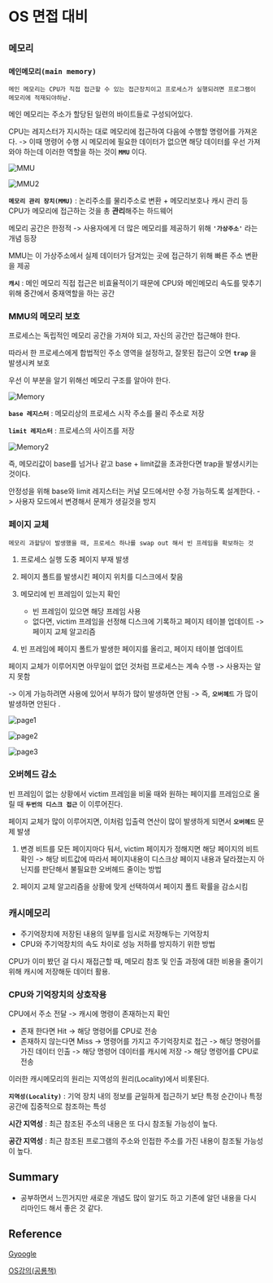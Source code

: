 # OS 면접 대비 

## **`메모리`**

### **`메인메모리(main memory)`**

    메인 메모리는 CPU가 직접 접근할 수 있는 접근장치이고 프로세스가 실행되려면 프로그램이 메모리에 적재되야하낟. 

메인 메모리는 주소가 할당된 일련의 바이트들로 구성되어있다. 

CPU는 레지스터가 지시하는 대로 메모리에 접근하여 다음에 수행할 명령어를 가져온다. -> 이때 명령어 수행 시 메모리에 필요한 데이터가 없으면 해당 데이터를 우선 가져와야 하는데 이러한 역할을 하는 것이 **`MMU`** 이다. 

![MMU](https://user-images.githubusercontent.com/37646197/119652607-472a6d00-be61-11eb-9057-f1282fde2af6.PNG)

![MMU2](https://user-images.githubusercontent.com/37646197/119652673-61644b00-be61-11eb-858b-b7a04801f00e.PNG)

**`메모리 관리 장치(MMU)`** : 논리주소를 물리주소로 변환 + 메모리보호나 캐시 관리 등 CPU가 메모리에 접근하는 것을 총 **관리**해주는 하드웨어

메모리 공간은 한정적 -> 사용자에게 더 많은 메모리를 제공하기 위해 **`'가상주소'`** 라는 개념 등장

MMU는 이 가상주소에서 실제 데이터가 담겨있는 곳에 접근하기 위해 빠른 주소 변환을 제공

**`캐시`** : 메인 메모리 직접 접근은 비효율적이기 때문에 CPU와 메인메모리 속도를 맞추기 위해 중간에서 중재역할을 하는 공간


### **MMU의 메모리 보호** 

프로세스는 독립적인 메모리 공간을 가져야 되고, 자신의 공간만 접근해야 한다. 

따라서 한 프로세스에게 합법적인 주소 영역을 설정하고, 잘못된 접근이 오면 **`trap`** 을 발생시켜 보호

우선 이 부분을 알기 위해선 메모리 구조를 알아야 한다. 


![Memory](https://user-images.githubusercontent.com/37646197/119652081-a3d95800-be60-11eb-8123-47d26454e1f2.PNG)


**`base 레지스터`** : 메모리상의 프로세스 시작 주소를 물리 주소로 저장

**`limit 레지스터`** : 프로세스의 사이즈를 저장 

![Memory2](https://user-images.githubusercontent.com/37646197/119652305-dedb8b80-be60-11eb-8447-c872f5ec4959.PNG)

즉, 메모리값이 base를 넘거나 같고 base + limit값을 초과한다면 trap을 발생시키는 것이다. 

안정성을 위해 base와 limit 레지스터는 커널 모드에서만 수정 가능하도록 설계한다. -> 사용자 모드에서 변경해서 문제가 생길것을 방지

### 페이지 교체
    메모리 과할당이 발생했을 때, 프로세스 하나를 swap out 해서 빈 프레임을 확보하는 것 

1. 프로세스 실행 도중 페이지 부재 발생
2. 페이지 폴트를 발생시킨 페이지 위치를 디스크에서 찾음
3. 메모리에 빈 프레임이 있는지 확인
    - 빈 프레임이 있으면 해당 프레임 사용
    - 없다면, victim 프레임을 선정해 디스크에 기록하고 페이지 테이블 업데이트 -> 페이지 교체 알고리즘 

4. 빈 프레임에 페이지 폴트가 발생한 페이지를 올리고, 페이지 테이블 업데이트 

페이지 교체가 이루어지면 아무일이 없던 것처럼 프로세스는 계속 수행 -> 사용자는 알지 못함 

-> 이게 가능하려면 사용에 있어서 부하가 많이 발생하면 안됨 -> 즉, **`오버헤드`** 가 많이 발생하면 안된다 .

![page1](https://user-images.githubusercontent.com/37646197/119653790-b785be00-be62-11eb-8bca-2dc01474cf79.PNG)

![page2](https://user-images.githubusercontent.com/37646197/119653796-b81e5480-be62-11eb-8e80-998651f3cba7.PNG)

![page3](https://user-images.githubusercontent.com/37646197/119653800-b8b6eb00-be62-11eb-9424-cd6ef4fa6f57.PNG)


### **오버헤드 감소**

빈 프레임이 없는 상황에서 victim 프레임을 비울 때와 원하는 페이지를 프레임으로 올릴 때 **`두번의 디스크 접근`** 이 이루어진다. 

페이지 교체가 많이 이루어지면, 이처럼 입출력 연산이 많이 발생하게 되면서 **`오버헤드`** 문제 발생 

1. 변경 비트를 모든 페이지마다 둬서, victim 페이지가 정해지면 해당 페이지의 비트 확인 -> 해당 비트값에 따라서 페이지내용이 디스크상 페이지 내용과 달라졌는지 아닌지를 판단해서 불필요한 오버헤드 줄이는 방법

2. 페이지 교체 알고리즘을 상황에 맞게 선택하여서 페이지 폴트 확률을 감소시킴


## **`캐시메모리`**

- 주기억장치에 저장된 내용의 일부를 임시로 저장해두는 기억장치
- CPU와 주기억장치의 속도 차이로 성능 저하를 방지하기 위한 방법


CPU가 이미 봤던 걸 다시 재접근할 때, 메모리 참조 및 인출 과정에 대한 비용을 줄이기 위해 캐시에 저장해둔 데이터 활용. 

### **CPU와 기억장치의 상호작용**

CPU에서 주소 전달 -> 캐시에 명령이 존재하는지 확인

- 존재 한다면 Hit -> 해당 명령어를 CPU로 전송 
- 존재하지 않는다면 Miss -> 명령어를 가지고 주기억장치로 접근 -> 해당 명령어를 가진 데이터 인출 -> 해당 명령어 데이터를 캐시에 저장 -> 해당 명령어를 CPU로 전송 


이러한 캐시메모리의 원리는 지역성의 원리(Locality)에서 비롯된다. 

**`지역성(Locality)`** : 기억 장치 내의 정보를 균일하게 접근하기 보단 특정 순간이나 특정 공간에 집중적으로 참조하는 특성

**시간 지역성** : 최근 참조된 주소의 내용은 또 다시 참조될 가능성이 높다. 

**공간 지역성** : 최근 참조된 프로그램의 주소와 인접한 주소를 가진 내용이 참조될 가능성이 높다. 


## Summary 

- 공부하면서 느낀거지만 새로운 개념도 많이 알기도 하고 기존에 알던 내용을 다시 리마인드 해서 좋은 것 같다. 

## Reference 
[Gyoogle](https://gyoogle.dev/blog/computer-science/operating-system/Memory.html)

[OS강의(공룡책)](https://www.inflearn.com/course/%EC%9A%B4%EC%98%81%EC%B2%B4%EC%A0%9C-%EA%B3%B5%EB%A3%A1%EC%B1%85-%EC%A0%84%EA%B3%B5%EA%B0%95%EC%9D%98/dashboard)